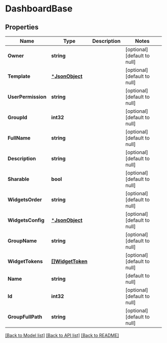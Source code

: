# DashboardBase

## Properties
Name | Type | Description | Notes
------------ | ------------- | ------------- | -------------
**Owner** | **string** |  | [optional] [default to null]
**Template** | [***JsonObject**](JSONObject.md) |  | [optional] [default to null]
**UserPermission** | **string** |  | [optional] [default to null]
**GroupId** | **int32** |  | [optional] [default to null]
**FullName** | **string** |  | [optional] [default to null]
**Description** | **string** |  | [optional] [default to null]
**Sharable** | **bool** |  | [optional] [default to null]
**WidgetsOrder** | **string** |  | [optional] [default to null]
**WidgetsConfig** | [***JsonObject**](JSONObject.md) |  | [optional] [default to null]
**GroupName** | **string** |  | [optional] [default to null]
**WidgetTokens** | [**[]WidgetToken**](WidgetToken.md) |  | [optional] [default to null]
**Name** | **string** |  | [default to null]
**Id** | **int32** |  | [optional] [default to null]
**GroupFullPath** | **string** |  | [optional] [default to null]

[[Back to Model list]](../README.md#documentation-for-models) [[Back to API list]](../README.md#documentation-for-api-endpoints) [[Back to README]](../README.md)


